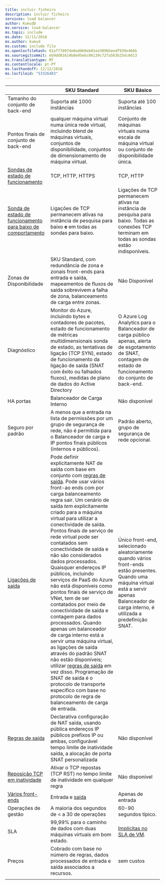 ```yaml
---
title: incluir ficheiro
description: incluir ficheiro
services: load balancer
author: KumudD
ms.service: load-balancer
ms.topic: include
ms.date: 12/11/2018
ms.author: kumud
ms.custom: include file
ms.openlocfilehash: 61af77897de0ad860eb01ee309bbeedf939e466b
ms.sourcegitcommit: eb9dd01614b8e95ebc06139c72fa563b25dc6d13
ms.translationtype: MT
ms.contentlocale: pt-PT
ms.lasthandoff: 12/12/2018
ms.locfileid: "53326483"
---
```

| | SKU Standard | SKU Básico |
| --- | --- | --- |
| Tamanho do conjunto de back-end | Suporta até 1000 instâncias | Suporta até 100 instâncias |
| Pontos finais de conjunto de back-end | qualquer máquina virtual numa única rede virtual, incluindo blend de máquinas virtuais, conjuntos de disponibilidade, conjuntos de dimensionamento de máquina virtual. | Conjunto de máquinas virtuais numa escala de máquina virtual ou conjunto de disponibilidade única. |
| [Sondas de estado de funcionamento](../articles/load-balancer/load-balancer-custom-probe-overview.md#types) | TCP, HTTP, HTTPS | TCP, HTTP |
| [Sonda de estado de funcionamento para baixo de comportamento](../articles/load-balancer/load-balancer-custom-probe-overview.md#probedown) | Ligações de TCP permanecem ativas na instância de pesquisa para baixo __e__ em todas as sondas para baixo. | Ligações de TCP permanecem ativas na instância de pesquisa para baixo. Todas as conexões TCP terminam em todas as sondas estão indisponíveis. |
| Zonas de Disponibilidade | SKU Standard, com redundância de zona e zonais front-ends para entrada e saída, mapeamentos de fluxos de saída sobrevivem a falha de zona, balanceamento de carga entre zonas. | Não Disponível |
| Diagnóstico | Monitor do Azure, incluindo bytes e contadores de pacotes, estado de funcionamento de métricas multidimensionais sonda de estado, as tentativas de ligação (TCP SYN), estado de funcionamento da ligação de saída (SNAT com êxito ou falhados fluxos), medidas de plano de dados do Active Directory | O Azure Log Analytics para o Balanceador de carga público apenas, alerta de esgotamento de SNAT, contagem de estado de funcionamento do conjunto de back-end. |
| HA portas | Balanceador de Carga Interno | Não disponível |
| Seguro por padrão | A menos que a entrada na lista de permissões por um grupo de segurança de rede, não é permitida para o Balanceador de carga e IP pontos finais públicos (internos e públicos). | Padrão aberto, grupo de segurança de rede opcional. |
| [Ligações de saída](../articles/load-balancer/load-balancer-outbound-connections.md) | Pode definir explicitamente NAT de saída com base em conjunto com [regras de saída](../articles/load-balancer/load-balancer-outbound-rules-overview.md). Pode usar vários front-ao ends com por carga balanceamento regra sair. Um cenário de saída _tem_ explicitamente criado para a máquina virtual para utilizar a conectividade de saída.  Pontos finais de serviço de rede virtual pode ser contatados sem conectividade de saída e não são considerados dados processados.  Quaisquer endereços IP públicos, incluindo serviços de PaaS do Azure não está disponíveis como pontos finais de serviço de VNet, tem de ser contatados por meio de conectividade de saída e contagem para dados processados. Quando apenas um balanceador de carga interno está a servir uma máquina virtual, as ligações de saída através do padrão SNAT não estão disponíveis; utilizar [regras de saída](../articles/load-balancer/load-balancer-outbound-rules-overview.md) em vez disso. Programação de SNAT de saída é o protocolo de transporte específico com base no protocolo de regra de balanceamento de carga de entrada. | Único front-end, selecionado aleatoriamente quando vários front-ends estão presentes.  Quando uma máquina virtual está a servir apenas Balanceador de carga interno, é utilizada a predefinição SNAT. |
| [Regras de saída](../articles/load-balancer/load-balancer-outbound-rules-overview.md) | Declarativa configuração de NAT saída, usando pública endereços IP públicos prefixos IP ou ambas, configurável tempo limite de inatividade saída, a alocação de porta SNAT personalizada | Não disponível |
|  [Reposição TCP em inatividade](../articles/load-balancer/load-balancer-tcp-reset.md) | Ativar o TCP repostas (TCP RST) no tempo limite de inatividade em qualquer regra | Não disponível |
| [Vários front-ends](../articles/load-balancer/load-balancer-multivip-overview.md) | Entrada e [saída](../articles/load-balancer/load-balancer-outbound-connections.md) | Apenas de entrada |
| Operações de gestão | A maioria dos segundos de < a 30 de operações | 60-90 segundos típico. |
| SLA | 99,99% para o caminho de dados com duas máquinas virtuais em bom estado. | [Implícitas no SLA de VM](https://azure.microsoft.com/support/legal/sla/virtual-machines/v1_0/). | 
| Preços | Cobrado com base no número de regras, dados processados de entrada e saída associados a recursos.  | sem custos |
|  |  |  |
